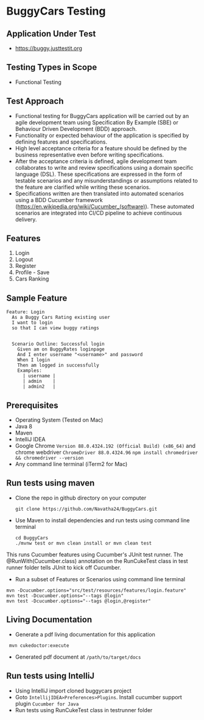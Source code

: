 # BuggyCars Testing

## Application Under Test
* https://buggy.justtestit.org

## Testing Types in Scope

* Functional Testing


## Test Approach

* Functional testing for BuggyCars application will be carried out by an agile development team using Specification By Example (SBE) or Behaviour Driven Development (BDD) approach. 
* Functionality or expected behaviour of the application is specified by defining features and specifications.
* High level acceptance criteria for a feature should be defined by the business representative even before writing specifications.
* After the acceptance criteria is defined, agile development team collaborates to write and review specifications using a domain specific language (DSL). These specifications are expressed in the form of testable scenarios
and any misunderstandings or assumptions related to the feature are clarified while writing these scenarios.
* Specifications written are then translated into automated scenarios using a BDD Cucumber framework (https://en.wikipedia.org/wiki/Cucumber_(software)). These automated scenarios are integrated into CI/CD pipeline to achieve continuous delivery.

## Features

1. Login
2. Logout
3. Register
4. Profile - Save
5. Cars Ranking

## Sample Feature
```
Feature: Login
  As a Buggy Cars Rating existing user
  I want to login
  so that I can view buggy ratings

  
  Scenario Outline: Successful login
    Given am on BuggyRates loginpage
    And I enter username "<username>" and password
    When I login
    Then am logged in successfully
    Examples:
      | username |
      | admin    |
      | admin2   |
```
## Prerequisites

* Operating System (Tested on Mac)
* Java 8
* Maven
* IntelliJ IDEA
* Google Chrome ```Version 88.0.4324.192 (Official Build) (x86_64)``` and chrome webdriver ```ChromeDriver 88.0.4324.96``` ```npm install chromedriver && chromedriver --version```
* Any command line terminal (iTerm2 for Mac)

## Run tests using maven

* Clone the repo in github directory on your computer

    ```git clone https://github.com/Navatha24/BuggyCars.git```

* Use Maven to install dependencies and run tests using command line terminal

    ````
    cd BuggyCars
    ./mvnw test or mvn clean install or mvn clean test
    ````
This runs Cucumber features using Cucumber's JUnit test runner. The @RunWith(Cucumber.class) annotation on the RunCukeTest class in test runner folder tells JUnit to kick off Cucumber.

* Run a subset of Features or Scenarios using command line terminal

```` 
mvn -Dcucumber.options="src/test/resources/features/login.feature"
mvn test -Dcucumber.options="--tags @login"
mvn test -Dcucumber.options="--tags @login,@register"
````
## Living Documentation

* Generate a pdf living documentation for this application 
```
 mvn cukedoctor:execute
 ```
* Generated pdf document at ```/path/to/target/docs```

## Run tests using IntelliJ

* Using IntelliJ import cloned buggycars project
* Goto ```IntellijIDEA>Preferences>Plugins```. Install cucumber support plugin ```Cucumber for Java```
* Run tests using RunCukeTest class in testrunner folder


